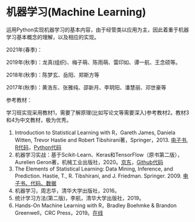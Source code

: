 # 机器学习(Machine Learning)

运用Python实现机器学习的基本内容，由于经管类以应用为主，因此着重于机器学习基本概念的理解，以及相应的实现。



2021年(春季)：

2019年(秋季)：龙真(组织)、梅子萌、陈雨萌、雷印如、谭一航、王念硕等。

2018年(秋季)：陈梦玄、岳阳、郑斯方等

2017年(秋季)：黄浩东、张雅纯、邵新月、李玥阳、潘慧丽、邓世豪等


参考教材：

学习班实现采用教材1，需要了解原理(比如写论文等需要深入)参考教材2。教材3和4为中文教材，极为优秀。

1. Introduction to Statistical Learning with R，Gareth James, Daniela Witten, Trevor Hastie and Robert Tibshirani著，Springer，2013. [电子书](https://statlearning.com/), [R代码](http://faculty.marshall.usc.edu/gareth-james/ISL/code.html)，[Python代码](https://botlnec.github.io/islp/) 
2. 机器学习实战：基于Scikit-Learn、Keras和TensorFlow（原书第二版），Aurelien Geron著，机械工业出版社，2020。[京东](https://item.jd.com/12732035.html)，[Github代码](https://github.com/ageron/handson-ml)
3. The Elements of Statistical Learning: Data Mining, Inference, and Prediction. Hastie, T., R. Tibshirani, and J. Friedman. Springer. 2009. [电子书、代码、数据](https://web.stanford.edu/~hastie/ElemStatLearn/)
4. 机器学习，周志华，清华大学出版社，2016。
5. 统计学习方法(第二版)，李航，清华大学出版社，2019。
6. Hands-On Machine Learning with R，Bradley Boehmke & Brandon Greenwell，CRC Press，2019。[在线](https://bradleyboehmke.github.io/HOML/)

